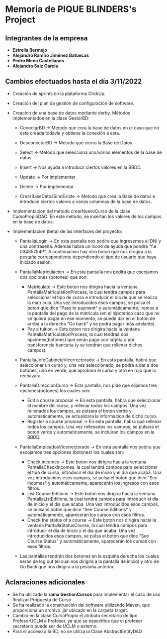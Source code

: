 # Memoria de PIQUE BLINDERS's Project

## Integrantes de la empresa

 * **Estrella Bermejo**
 * **Alejandro Ramiro Jiménez Batuecas**
 * **Pedro Mena Castellanos**
 * **Alejandro Saiz García**

## Cambios efectuados hasta el día 3/11/2022

  * Creación de sprints en la plataforma ClickUp.

  * Creación del plan de gestión de configuración de software.

  * Creacion de una base de datos mediante derby. Métodos implementados en la clase GestorBD:

    - ConectarBD -> Metodo que crea la base de datos en el caso que no este creada todavia y obtiene la conexión a esta.
  
    - DesconectarBD -> Metodo que cierra la Base de Datos.
  
    - Select -> Metodo que selecciona uno/varios elementos de la base de datos.
  
    - Insert -> Nos ayuda a introducir ciertos valores en la BBDD.
  
    - Update -> Por implementar
  
    - Delete -> Por implementar
  
    - CrearBaseDatosSinoExiste -> Metodo que crea la Base de datos e introduce ciertos valores a varias columnas de la base de datos.
  
  * Implementacion del método crearNuevoCurso de la clase CursoPropioDAO. En este método, se insertan los valores de los campos en la base de datos.
 
  * Implementacion (beta) de las interfaces del proyecto:
    - PantallaLogin -> En esta pantalla nos pedira que ingresemos el DNI y una contraseña. Además habra un icono de ayuda que pondra "f.e 03435754P". A continuacion hay otro boton que nos dirigira a la pestaña correspondiente dependiendo el tipo de usuario que haya iniciado sesion.
    
    - PantallaMatriculacion -> En esta pantalla nos pedira que escojamos dos opciones (botones) que son:
      - Matriculate -> Este boton nos dirigira hacia la ventana PantallaMatriculationProcess, la cual tendrá campos para seleccionar el tipo de curso e introducir el dia de que se realiza la matricula. Una vez introducidos esos campos, se pulsa el boton que dice "Pass to payment" y automáticamente, iremos a la pantalla del pago de la matricula (en el hipotetico caso que no se quiera pagar en ese momento, se puede dar en el boton de arriba a la derecha "Go back" y se podrá pagar más adelante).
      - Pay a tuition -> Este boton nos dirigira hacia la ventana PantallaMatriculationProcess, la cual tendráá dos opciones(botones) que serán pago con tarjeta o por transferencia bancaria (y se tendrán que rellenar dichos campos).
      
    - PantallaJefeGabineteVicerrectorado -> En esta pantalla, habrá que seleccionar un curso y, una vez seleccionado, se podrá a dar a dos botones, uno en verde, que aprobara el curso y otro en rojo que lo rechazara.
      
    - PantallaDireccionCurso -> Esta pantalla, nos pide que elijamos tres opciones(botones) los cuales son:
      - Edit a course proposal -> En esta pantalla, habra que seleccionar el nombre del curso, y rellenar todos los campos. Una vez rellenados los campos, se pulsara el boton verde y automaticamente, se actualizara la informacion de dicho curso.
      - Register a course proposal ->  En esta pantalla, habra que rellenar todos los campos. Una vez rellenados los campos, se pulsara el boton verde y automaticamente, se incluiran los campos en la BBDD.
    
    - PantallaEmpleadosVicerrectorado -> En esta pantalla nos pedira que escojamos tres opciones (botones) los cuales son:
      - Check incomes -> Este boton nos dirigira hacia la ventana PantallaCheckIncomes, la cual tendrá campos para seleccionar el tipo de curso, introducir el dia de inicio y el dia que acaba. Una vez introducidos esos campos, se pulsa el boton que dice "See incomes" y automáticamente, aparecerán los ingresos con esos filtros.
      - List Course Editions -> Este boton nos dirigira hacia la ventana PantallaListEditions, la cual tendrá campos para introducir el dia de inicio y el dia que acaba. Una vez introducidos esos campos, se pulsa el boton que dice "See Course Editions" y automáticamente, aparecerán los cursos con esos filtros.
      - Check the status of a course -> Este boton nos dirigira hacia la ventana PantallaStatusCourse, la cual tendrá campos para introducir el dia de inicio y el dia que acaba. Una vez introducidos esos campos, se pulsa el boton que dice "See Course Status" y automáticamente, aparecerán los cursos con esos filtros.
    
    - Las pantallas tendrán dos botones en la esquina derecha los cuales serán de log out (el cual nos dirigirá a la pantalla de inicio) y otro de Go Back que nos dirigira a la pestaña anterior.

## Aclaraciones adicionales

 * Se ha utilizado la **rama GestionCursos** para implementar el caso de uso Realizar Propuesta de Curso
 * Se ha realizado la construcción del software utilizando Maven, que proporciona un archivo .jar ubicado en la carpeta target.
 * Cambio en la clase CursoPropio el atributo secretario de tipo ProfesorUCLM a Profesor, ya que se especifica que el profesor secretario puede ser de UCLM o externo.
 * Para el acceso a la BD, no se utiliza la Clase AbstractEntityDAO
